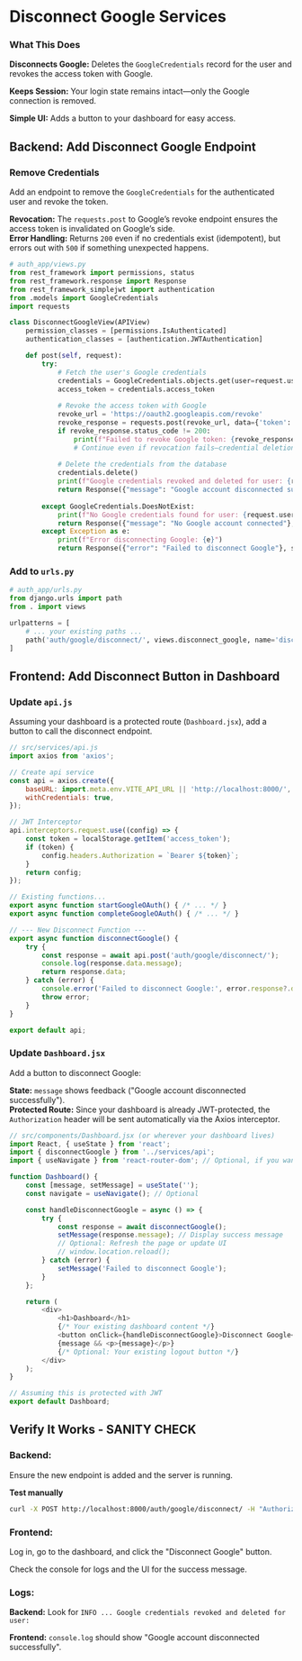 # Disconnect Google Services
### **What This Does**

**Disconnects Google:** Deletes the `GoogleCredentials` record for the user and revokes the access token with Google.

**Keeps Session:** Your login state remains intact—only the Google connection is removed.

**Simple UI:** Adds a button to your dashboard for easy access.
## Backend: Add Disconnect Google Endpoint
### Remove Credentials
Add an endpoint to remove the `GoogleCredentials` for the authenticated user and revoke the token.

**Revocation:** The `requests.post` to Google’s revoke endpoint ensures the access token is invalidated on Google’s side.\
**Error Handling:** Returns `200` even if no credentials exist (idempotent), but errors out with `500` if something unexpected happens.

```Python
# auth_app/views.py
from rest_framework import permissions, status
from rest_framework.response import Response
from rest_framework_simplejwt import authentication
from .models import GoogleCredentials
import requests

class DisconnectGoogleView(APIView)
    permission_classes = [permissions.IsAuthenticated]
    authentication_classes = [authentication.JWTAuthentication]

    def post(self, request):
        try:
            # Fetch the user's Google credentials
            credentials = GoogleCredentials.objects.get(user=request.user)
            access_token = credentials.access_token
            
            # Revoke the access token with Google
            revoke_url = 'https://oauth2.googleapis.com/revoke'
            revoke_response = requests.post(revoke_url, data={'token': access_token})
            if revoke_response.status_code != 200:
                print(f"Failed to revoke Google token: {revoke_response.text}")
                # Continue even if revocation fails—credential deletion is the priority
            
            # Delete the credentials from the database
            credentials.delete()
            print(f"Google credentials revoked and deleted for user: {request.user.username}")
            return Response({"message": "Google account disconnected successfully"}, status=status.HTTP_200_OK)
        
        except GoogleCredentials.DoesNotExist:
            print(f"No Google credentials found for user: {request.user.username}")
            return Response({"message": "No Google account connected"}, status=status.HTTP_200_OK)
        except Exception as e:
            print(f"Error disconnecting Google: {e}")
            return Response({"error": "Failed to disconnect Google"}, status=status.HTTP_500_INTERNAL_SERVER_ERROR)
  ```
### **Add to `urls.py`**
  ```Python
  # auth_app/urls.py
  from django.urls import path
  from . import views
  
  urlpatterns = [
      # ... your existing paths ...
      path('auth/google/disconnect/', views.disconnect_google, name='disconnect_google'),
  ]
  ```
## Frontend: Add Disconnect Button in Dashboard

### **Update `api.js`**

Assuming your dashboard is a protected route (`Dashboard.jsx`), add a button to call the disconnect endpoint.
```Javascript
// src/services/api.js
import axios from 'axios';

// Create api service
const api = axios.create({
    baseURL: import.meta.env.VITE_API_URL || 'http://localhost:8000/',
    withCredentials: true,
});

// JWT Interceptor
api.interceptors.request.use((config) => {
    const token = localStorage.getItem('access_token');
    if (token) {
        config.headers.Authorization = `Bearer ${token}`;
    }
    return config;
});

// Existing functions...
export async function startGoogleOAuth() { /* ... */ }
export async function completeGoogleOAuth() { /* ... */ }

// --- New Disconnect Function ---
export async function disconnectGoogle() {
    try {
        const response = await api.post('auth/google/disconnect/');
        console.log(response.data.message);
        return response.data;
    } catch (error) {
        console.error('Failed to disconnect Google:', error.response?.data || error.message);
        throw error;
    }
}

export default api;
```
### **Update `Dashboard.jsx`**
Add a button to disconnect Google:

**State:** `message` shows feedback ("Google account disconnected successfully").\
**Protected Route:** Since your dashboard is already JWT-protected, the `Authorization` header will be sent automatically via the Axios interceptor.

```Javascript
// src/components/Dashboard.jsx (or wherever your dashboard lives)
import React, { useState } from 'react';
import { disconnectGoogle } from '../services/api';
import { useNavigate } from 'react-router-dom'; // Optional, if you want to redirect

function Dashboard() {
    const [message, setMessage] = useState('');
    const navigate = useNavigate(); // Optional

    const handleDisconnectGoogle = async () => {
        try {
            const response = await disconnectGoogle();
            setMessage(response.message); // Display success message
            // Optional: Refresh the page or update UI
            // window.location.reload();
        } catch (error) {
            setMessage('Failed to disconnect Google');
        }
    };

    return (
        <div>
            <h1>Dashboard</h1>
            {/* Your existing dashboard content */}
            <button onClick={handleDisconnectGoogle}>Disconnect Google</button>
            {message && <p>{message}</p>}
            {/* Optional: Your existing logout button */}
        </div>
    );
}

// Assuming this is protected with JWT
export default Dashboard;

```

## Verify It Works - SANITY CHECK
### **Backend:**
Ensure the new endpoint is added and the server is running.

**Test manually**

```zsh
curl -X POST http://localhost:8000/auth/google/disconnect/ -H "Authorization: Bearer <your-jwt-token>"
```

### **Frontend:**
Log in, go to the dashboard, and click the "Disconnect Google" button.

Check the console for logs and the UI for the success message.
### **Logs:**
**Backend:** Look for `INFO ... Google credentials revoked and deleted for user:`

**Frontend:** `console.log` should show "Google account disconnected successfully".
